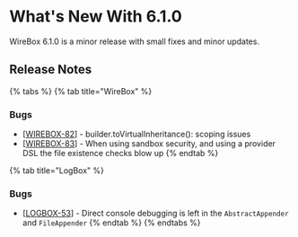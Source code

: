 # What's New With 6.1.0

WireBox 6.1.0 is a minor release with small fixes and minor updates.

## Release Notes

{% tabs %}
{% tab title="WireBox" %}
### Bugs

* \[[WIREBOX-82](https://ortussolutions.atlassian.net/browse/WIREBOX-82)\] - builder.toVirtualInheritance\(\): scoping issues
* \[[WIREBOX-83](https://ortussolutions.atlassian.net/browse/WIREBOX-83)\] - When using sandbox security, and using a provider DSL the file existence checks blow up
{% endtab %}

{% tab title="LogBox" %}
### Bugs

* \[[LOGBOX-53](https://ortussolutions.atlassian.net/browse/LOGBOX-53)\] - Direct console debugging is left in the `AbstractAppender` and `FileAppender`
{% endtab %}
{% endtabs %}

